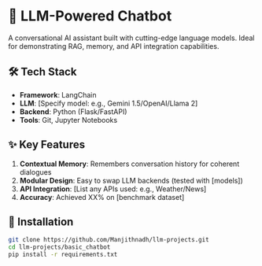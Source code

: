 # 🤖 LLM-Powered Chatbot

A conversational AI assistant built with cutting-edge language models. Ideal for demonstrating RAG, memory, and API integration capabilities.

## 🛠️ Tech Stack
- **Framework**: LangChain
- **LLM**: [Specify model: e.g., Gemini 1.5/OpenAI/Llama 2]
- **Backend**: Python (Flask/FastAPI)
- **Tools**: Git, Jupyter Notebooks

## ✨ Key Features
1. **Contextual Memory**: Remembers conversation history for coherent dialogues
2. **Modular Design**: Easy to swap LLM backends (tested with [models])
3. **API Integration**: [List any APIs used: e.g., Weather/News]
4. **Accuracy**: Achieved XX% on [benchmark dataset]

## 🚀 Installation
```bash
git clone https://github.com/Manjithnadh/llm-projects.git
cd llm-projects/basic_chatbot
pip install -r requirements.txt
